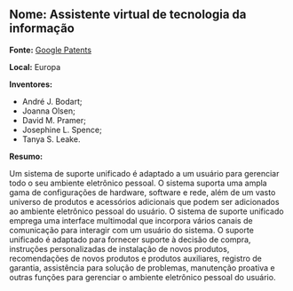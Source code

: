 ## Nome: Assistente virtual de tecnologia da informação

**Fonte:** [Google Patents](https://patents.google.com/patent/EP1973072A1/en?oq=research+assistant)

**Local:** Europa

**Inventores:**
- André J. Bodart;
- Joanna Olsen;
- David M. Pramer;
- Josephine L. Spence;
- Tanya S. Leake.

**Resumo:**

Um sistema de suporte unificado é adaptado a um usuário para gerenciar todo o seu ambiente eletrônico pessoal. O sistema suporta uma ampla gama de configurações de hardware, software e rede, além de um vasto universo de produtos e acessórios adicionais que podem ser adicionados ao ambiente eletrônico pessoal do usuário. O sistema de suporte unificado emprega uma interface multimodal que incorpora vários canais de comunicação para interagir com um usuário do sistema. O suporte unificado é adaptado para fornecer suporte à decisão de compra, instruções personalizadas de instalação de novos produtos, recomendações de novos produtos e produtos auxiliares, registro de garantia, assistência para solução de problemas, manutenção proativa e outras funções para gerenciar o ambiente eletrônico pessoal do usuário.
